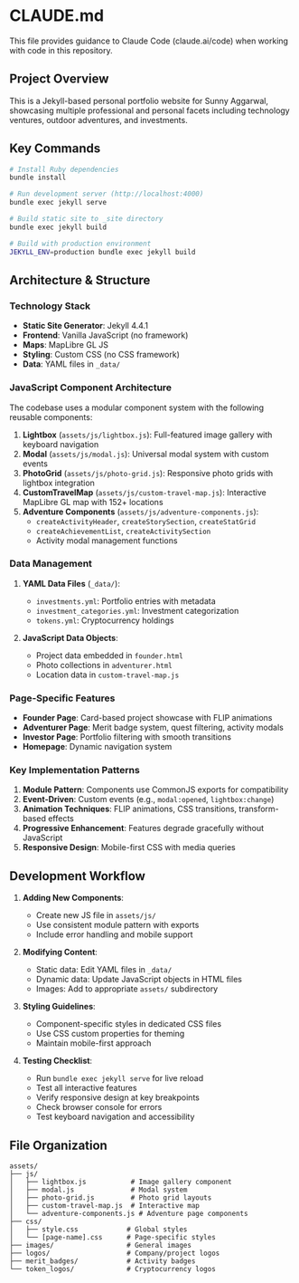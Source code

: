 # CLAUDE.md

This file provides guidance to Claude Code (claude.ai/code) when working with code in this repository.

## Project Overview

This is a Jekyll-based personal portfolio website for Sunny Aggarwal, showcasing multiple professional and personal facets including technology ventures, outdoor adventures, and investments.

## Key Commands

```bash
# Install Ruby dependencies
bundle install

# Run development server (http://localhost:4000)
bundle exec jekyll serve

# Build static site to _site directory
bundle exec jekyll build

# Build with production environment
JEKYLL_ENV=production bundle exec jekyll build
```

## Architecture & Structure

### Technology Stack
- **Static Site Generator**: Jekyll 4.4.1
- **Frontend**: Vanilla JavaScript (no framework)
- **Maps**: MapLibre GL JS
- **Styling**: Custom CSS (no CSS framework)
- **Data**: YAML files in `_data/`

### JavaScript Component Architecture

The codebase uses a modular component system with the following reusable components:

1. **Lightbox** (`assets/js/lightbox.js`): Full-featured image gallery with keyboard navigation
2. **Modal** (`assets/js/modal.js`): Universal modal system with custom events
3. **PhotoGrid** (`assets/js/photo-grid.js`): Responsive photo grids with lightbox integration
4. **CustomTravelMap** (`assets/js/custom-travel-map.js`): Interactive MapLibre GL map with 152+ locations
5. **Adventure Components** (`assets/js/adventure-components.js`):
   - `createActivityHeader`, `createStorySection`, `createStatGrid`
   - `createAchievementList`, `createActivitySection`
   - Activity modal management functions

### Data Management

1. **YAML Data Files** (`_data/`):
   - `investments.yml`: Portfolio entries with metadata
   - `investment_categories.yml`: Investment categorization
   - `tokens.yml`: Cryptocurrency holdings

2. **JavaScript Data Objects**:
   - Project data embedded in `founder.html`
   - Photo collections in `adventurer.html`
   - Location data in `custom-travel-map.js`

### Page-Specific Features

- **Founder Page**: Card-based project showcase with FLIP animations
- **Adventurer Page**: Merit badge system, quest filtering, activity modals
- **Investor Page**: Portfolio filtering with smooth transitions
- **Homepage**: Dynamic navigation system

### Key Implementation Patterns

1. **Module Pattern**: Components use CommonJS exports for compatibility
2. **Event-Driven**: Custom events (e.g., `modal:opened`, `lightbox:change`)
3. **Animation Techniques**: FLIP animations, CSS transitions, transform-based effects
4. **Progressive Enhancement**: Features degrade gracefully without JavaScript
5. **Responsive Design**: Mobile-first CSS with media queries

## Development Workflow

1. **Adding New Components**:
   - Create new JS file in `assets/js/`
   - Use consistent module pattern with exports
   - Include error handling and mobile support

2. **Modifying Content**:
   - Static data: Edit YAML files in `_data/`
   - Dynamic data: Update JavaScript objects in HTML files
   - Images: Add to appropriate `assets/` subdirectory

3. **Styling Guidelines**:
   - Component-specific styles in dedicated CSS files
   - Use CSS custom properties for theming
   - Maintain mobile-first approach

4. **Testing Checklist**:
   - Run `bundle exec jekyll serve` for live reload
   - Test all interactive features
   - Verify responsive design at key breakpoints
   - Check browser console for errors
   - Test keyboard navigation and accessibility

## File Organization

```
assets/
├── js/
│   ├── lightbox.js           # Image gallery component
│   ├── modal.js              # Modal system
│   ├── photo-grid.js         # Photo grid layouts
│   ├── custom-travel-map.js  # Interactive map
│   └── adventure-components.js # Adventure page components
├── css/
│   ├── style.css            # Global styles
│   └── [page-name].css      # Page-specific styles
├── images/                  # General images
├── logos/                   # Company/project logos
├── merit_badges/            # Activity badges
└── token_logos/             # Cryptocurrency logos
```
